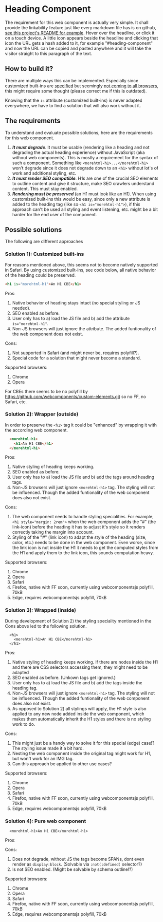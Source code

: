 # Heading Component

The requirement for this web component is actually very simple.
It shall provide the linkability feature just like every markdown
file has is on github, [see this project's README for example][example].
Hover over the headline, or click it on a touch device.
A little icon appears beside the headline and clicking that icon
the URL gets a hash added to it, for example "#heading-component"
and now the URL can be copied and pasted anywhere and it will take
the visitor straight to this paragraph of the text.

[example]: https://github.com/more-html/heading-component/blob/master/README.md#heading-component

## How to build it?

There are multiple ways this can be implemented. Especially since
customized built-ins are [specified][cb-spec] but seemingly [not coming to all browsers][cb-denied],
this might require some thought (please correct me if this is outdated). 

[cb-spec]: https://html.spec.whatwg.org/multipage/custom-elements.html#customized-built-in-element
[cb-denied]: https://github.com/w3c/webcomponents/issues/509#issuecomment-230599443

Knowing that the `is` attribute (customized built-ins) is never adapted everywhere, we have to find
a solution that will also work without it.

## The requirements

To understand and evaluate possible solutions, here are the requirements for this web component.

1) ***It must degrade***. It must be usable (rendering like a heading and not degrading the actual heading experience)
   without JavaScript (aka without web components). This is mostly a requirement for the
   syntax of such a component. Something like `<morehtml-h1>...</morehtml-h1>` won't degrade since
   it does not degrade down to an `<h1>` without lot's of work and additional styling, etc.  
1) ***It must render SEO compatible***. H1s are one of the crucial SEO elements to outline content
   and give it structure, make SEO crawlers understand content. This must stay enabled.
1) ***Rendering must be preserved*** (an H1 must look like an H1). When using customized built-ins
   this would be easy, since only a new attribute is added to the heading tag (like so `<h1 is="morehtml-h1">`),
   if this approach can't be used all styling and event listening, etc. might be a bit harder
   for the end user of the component.

## Possible solutions

The following are different approaches 

### Solution 1): Customized built-ins

For reasons mentioned above, this seems not to become natively supported in Safari.
By using customized built-ins, see code below, all native behavior of the heading could be preserved.

```html
<h1 is="morehtml-h1">An H1 CBE</h1>
```
  
Pros:
1) Native behavior of heading stays intact (no special styling or JS needed).
1) SEO enabled as before.
1) User only has to a) load the JS file and b) add the attribute `is="morehtml-h1"`.
1) Non-JS browsers will just ignore the attribute. The added funtionality 
   of the web component does not exist.

Cons:
1) Not supported in Safari (and might never be, requires polyfill?).
1) Special code for a solution that might never become a standard.

Supported browsers:
1) Chrome
1) Opera

For CBEs there seems to be no polyfill by https://github.com/webcomponents/custom-elements.git
so no FF, no Safari, etc.

### Solution 2): Wrapper (outside)

In order to preserve the `<h1>` tag it could be "enhanced" by wrapping it with
the according web component.

```html
  <morehtml-h1>
    <h1>An H1 CBE</h1>
  </morehtml-h1>
```
  
Pros:
1) Native styling of heading keeps working.
1) SEO enabled as before.
1) User only has to a) load the JS file and b) add the tags around heading tags.
1) Non-JS browsers will just ignore `<morehtml-h1>` tag. The styling will not be influenced. Though the added funtionality 
   of the web component does also not exist.

Cons:
1) The web component needs to handle styling specialities. For example, `<h1 style="margin: 2rem">` when the 
   web component adds the "#"  (the link-icon) before the heading it has to adjust it's style so it renders
   correctly taking the margin into account. 
1) Styling of the "#" (link icon) to adapt the style of the heading (size, color, etc.) needs to be done in the web component.
   Even worse, since the link icon is not inside the H1 it needs to get the computed styles from the H1 and 
   apply them to the link icon, this sounds computation heavy.

Supported browsers:
1) Chrome
1) Opera
1) Safari
1) Firefox, native with FF soon, currently using webcomponentsjs polyfill, 70kB
1) Edge, requires webcomponentsjs polyfill, 70kB

### Solution 3): Wrapped (inside)

During development of Solution 2) the styling speciality mentioned in the Cons above led to the following solution.

```
  <h1>
    <morehtml-h1>An H1 CBE</morehtml-h1>
  </h1>
```

Pros:
1) Native styling of heading keeps working. If there are nodes inside the H1 and there are CSS selectors accessing them, 
   they might need to be adapted
1) SEO enabled as before. (Unkown tags get ignored.)
1) User only has to a) load the JS file and b) add the tags inside the heading tag.
1) Non-JS browsers will just ignore `<morehtml-h1>` tag. The styling will not be influenced. Though the added funtionality 
   of the web component does also not exist.
1) As opposed to Solution 2) all stylings will apply, the H1 style is also applied to any new node added inside the 
   web component, which makes them automatically inherit the H1 styles and there is no styling work to do.

Cons:
1) This might just be a handy way to solve it for this special (edge) case!? The styling issue made it a bit hard.
1) Nesting the web component inside the original tag might work for H1, but won't work for an IMG tag.
1) Can this approach be applied to other use cases?

Supported browsers:
1) Chrome
1) Opera
1) Safari
1) Firefox, native with FF soon, currently using webcomponentsjs polyfill, 70kB
1) Edge, requires webcomponentsjs polyfill, 70kB

### Solution 4): Pure web component

```
  <morehtml-h1>An H1 CBE</morehtml-h1>
```

Pros:

Cons:      
1) Does not degrade, without JS the tags become SPANs, dont even render as `display:block`.
   (Solvable via `:not(:defined)` selector?)
1) Is not SEO enabled. (Might be solvable by schema outline!?)

Supported browsers:
1) Chrome
1) Opera
1) Safari
1) Firefox, native with FF soon, currently using webcomponentsjs polyfill, 70kB
1) Edge, requires webcomponentsjs polyfill, 70kB

